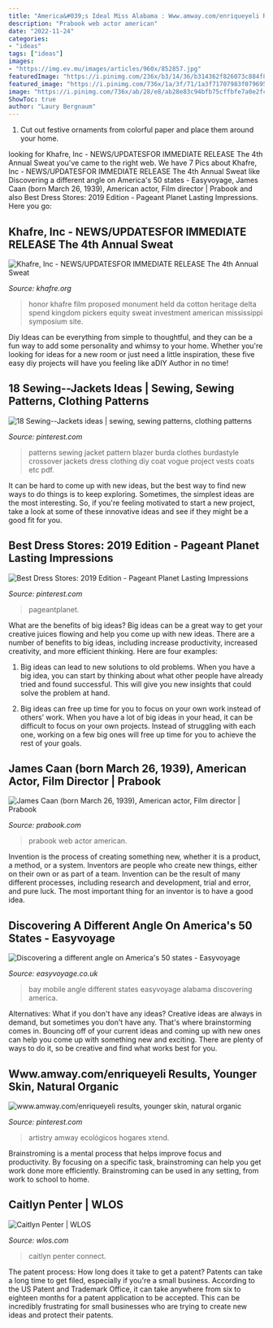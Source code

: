 ```yaml
---
title: "America&#039;s Ideal Miss Alabama : Www.amway.com/enriqueyeli Results, Younger Skin, Natural Organic"
description: "Prabook web actor american"
date: "2022-11-24"
categories:
- "ideas"
tags: ["ideas"]
images:
- "https://img.ev.mu/images/articles/960x/852857.jpg"
featuredImage: "https://i.pinimg.com/236x/b3/14/36/b314362f826073c884f85520b6cf2d32--burda-patterns-jacket-pattern.jpg"
featured_image: "https://i.pinimg.com/736x/1a/3f/71/1a3f71707983f0796959c0a8c04766ef--younger-skin-younger-looking-skin.jpg"
image: "https://i.pinimg.com/736x/ab/28/e8/ab28e83c94bfb75cffbfe7a0e2fc0a1b.jpg"
ShowToc: true
author: "Laury Bergnaum"
---
```



1. Cut out festive ornaments from colorful paper and place them around your home.

	

		
looking for Khafre, Inc - NEWS/UPDATES﻿FOR IMMEDIATE RELEASE The 4th Annual Sweat you've came to the right web. We have 7 Pics about Khafre, Inc - NEWS/UPDATES﻿FOR IMMEDIATE RELEASE The 4th Annual Sweat like Discovering a different angle on America&#039;s 50 states - Easyvoyage, James Caan (born March 26, 1939), American actor, Film director | Prabook and also Best Dress Stores: 2019 Edition - Pageant Planet Lasting Impressions. Here you go:
		
    
## Khafre, Inc - NEWS/UPDATES﻿FOR IMMEDIATE RELEASE The 4th Annual Sweat

<img loading=lazy src="http://www.khafre.org/yahoo_site_admin/assets/images/film_flyer.253220251_std.jpg" onerror="this.onerror=null;this.src='https://tse4.mm.bing.net/th?id=OIP.nhrTTsNqY315atvoXvxFtQAAAA&amp;pid=15.1';" alt="Khafre, Inc - NEWS/UPDATES﻿FOR IMMEDIATE RELEASE The 4th Annual Sweat">

_Source: khafre.org_

>honor khafre film proposed monument held da cotton heritage delta spend kingdom pickers equity sweat investment american mississippi symposium site. 

	

Diy Ideas can be everything from simple to thoughtful, and they can be a fun way to add some personality and whimsy to your home. Whether you're looking for ideas for a new room or just need a little inspiration, these five easy diy projects will have you feeling like aDIY Author in no time!

    
## 18 Sewing--Jackets Ideas | Sewing, Sewing Patterns, Clothing Patterns

<img loading=lazy src="https://i.pinimg.com/236x/b3/14/36/b314362f826073c884f85520b6cf2d32--burda-patterns-jacket-pattern.jpg" onerror="this.onerror=null;this.src='https://tse1.mm.bing.net/th?id=OIP._drnSOm3uT7654HzimTpuwAAAA&amp;pid=15.1';" alt="18 Sewing--Jackets ideas | sewing, sewing patterns, clothing patterns">

_Source: pinterest.com_

>patterns sewing jacket pattern blazer burda clothes burdastyle crossover jackets dress clothing diy coat vogue project vests coats etc pdf. 

	

It can be hard to come up with new ideas, but the best way to find new ways to do things is to keep exploring. Sometimes, the simplest ideas are the most interesting. So, if you're feeling motivated to start a new project, take a look at some of these innovative ideas and see if they might be a good fit for you.

    
## Best Dress Stores: 2019 Edition - Pageant Planet Lasting Impressions

<img loading=lazy src="https://i.pinimg.com/736x/ab/28/e8/ab28e83c94bfb75cffbfe7a0e2fc0a1b.jpg" onerror="this.onerror=null;this.src='https://tse3.mm.bing.net/th?id=OIP._zgUJkgAkDXZhSBUMLDohAHaJQ&amp;pid=15.1';" alt="Best Dress Stores: 2019 Edition - Pageant Planet Lasting Impressions">

_Source: pinterest.com_

>pageantplanet. 

	

What are the benefits of big ideas?
Big ideas can be a great way to get your creative juices flowing and help you come up with new ideas. There are a number of benefits to big ideas, including increase productivity, increased creativity, and more efficient thinking. Here are four examples:
1. Big ideas can lead to new solutions to old problems. When you have a big idea, you can start by thinking about what other people have already tried and found successful. This will give you new insights that could solve the problem at hand.

2. Big ideas can free up time for you to focus on your own work instead of others’ work. When you have a lot of big ideas in your head, it can be difficult to focus on your own projects. Instead of struggling with each one, working on a few big ones will free up time for you to achieve the rest of your goals.

    
## James Caan (born March 26, 1939), American Actor, Film Director | Prabook

<img loading=lazy src="https://prabook.com/web/show-photo.jpg?id=1399202" onerror="this.onerror=null;this.src='https://tse4.mm.bing.net/th?id=OIP.Hhy79EpUUg56ZNKf_KejXAAAAA&amp;pid=15.1';" alt="James Caan (born March 26, 1939), American actor, Film director | Prabook">

_Source: prabook.com_

>prabook web actor american. 

	

Invention is the process of creating something new, whether it is a product, a method, or a system. Inventors are people who create new things, either on their own or as part of a team. Invention can be the result of many different processes, including research and development, trial and error, and pure luck. The most important thing for an inventor is to have a good idea.

    
## Discovering A Different Angle On America&#039;s 50 States - Easyvoyage

<img loading=lazy src="https://img.ev.mu/images/articles/960x/852857.jpg" onerror="this.onerror=null;this.src='https://tse1.mm.bing.net/th?id=OIP.LIByUVAkEiSOyZUslRBUaQHaE6&amp;pid=15.1';" alt="Discovering a different angle on America&#039;s 50 states - Easyvoyage">

_Source: easyvoyage.co.uk_

>bay mobile angle different states easyvoyage alabama discovering america. 

	

Alternatives: What if you don't have any ideas?
Creative ideas are always in demand, but sometimes you don't have any. That's where brainstorming comes in. Bouncing off of your current ideas and coming up with new ones can help you come up with something new and exciting. There are plenty of ways to do it, so be creative and find what works best for you.

    
## Www.amway.com/enriqueyeli Results, Younger Skin, Natural Organic

<img loading=lazy src="https://i.pinimg.com/736x/1a/3f/71/1a3f71707983f0796959c0a8c04766ef--younger-skin-younger-looking-skin.jpg" onerror="this.onerror=null;this.src='https://tse1.mm.bing.net/th?id=OIP.Soghrjf2cZaWSxb-_7OkggEsEY&amp;pid=15.1';" alt="www.amway.com/enriqueyeli results, younger skin, natural organic">

_Source: pinterest.com_

>artistry amway ecológicos hogares xtend. 

	

Brainstroming is a mental process that helps improve focus and productivity. By focusing on a specific task, brainstroming can help you get work done more efficiently. Brainstroming can be used in any setting, from work to school to home.

    
## Caitlyn Penter | WLOS

<img loading=lazy src="https://static-24.sinclairstoryline.com/resources/media/db9651fe-f993-4deb-8c30-a844b6948474-db9651fef9934deb8c30a844b6948474rendition_0_caitlynpenter.jpg?1569615650363" onerror="this.onerror=null;this.src='https://tse1.mm.bing.net/th?id=OIP.svJT6F0kkcya1Q9ceP5SLwAAAA&amp;pid=15.1';" alt="Caitlyn Penter | WLOS">

_Source: wlos.com_

>caitlyn penter connect. 

	

The patent process: How long does it take to get a patent?
Patents can take a long time to get filed, especially if you're a small business. According to the US Patent and Trademark Office, it can take anywhere from six to eighteen months for a patent application to be accepted. This can be incredibly frustrating for small businesses who are trying to create new ideas and protect their patents.

